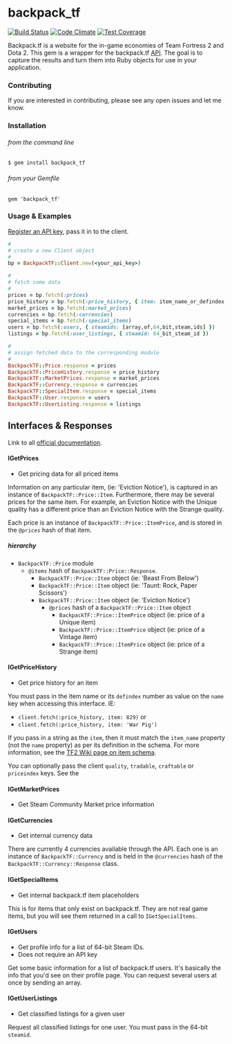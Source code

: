 # backpack_tf

[![Build Status](https://travis-ci.org/NerdDiffer/backpack_tf.svg?branch=master)](https://travis-ci.org/NerdDiffer/backpack_tf)
[![Code Climate](https://codeclimate.com/github/NerdDiffer/backpack_tf/badges/gpa.svg)](https://codeclimate.com/github/NerdDiffer/backpack_tf)
[![Test Coverage](https://codeclimate.com/github/NerdDiffer/backpack_tf/badges/coverage.svg)](https://codeclimate.com/github/NerdDiffer/backpack_tf/coverage)

Backpack.tf is a website for the in-game economies of Team Fortress 2 and Dota
2. This gem is a wrapper for the backpack.tf
[API](https://backpack.tf/developer).  The goal is to capture the results and
turn them into Ruby objects for use in your application.

### Contributing

If you are interested in contributing, please see any open issues and let me know.

### Installation

###### from the command line

`$ gem install backpack_tf`

###### from your Gemfile

`gem 'backpack_tf'`

### Usage & Examples

[Register an API key](https://backpack.tf/developer), pass it in to the client.

``` ruby
#
# create a new Client object
#
bp = BackpackTF::Client.new(<your_api_key>)

#
# fetch some data
#
prices = bp.fetch(:prices)
price_history = bp.fetch(:price_history, { item: item_name_or_defindex })
market_prices = bp.fetch(:market_prices)
currencies = bp.fetch(:currencies)
special_items = bp.fetch(:special_items)
users = bp.fetch(:users, { steamids: [array,of,64,bit,steam,ids] })
listings = bp.fetch(:user_listings, { steamid: 64_bit_steam_id })

#
# assign fetched data to the corresponding module
#
BackpackTF::Price.response = prices
BackpackTF::PriceHistory.response = price_history
BackpackTF::MarketPrices.response = market_prices
BackpackTF::Currency.response = currencies
BackpackTF::SpecialItem.response = special_items
BackpackTF::User.response = users
BackpackTF::UserListing.response = listings
```

## Interfaces & Responses

Link to all [official documentation](https://backpack.tf/api/index.html).

#### IGetPrices

* Get pricing data for all priced items

Information on any particular item, (ie: 'Eviction Notice'), is captured in an
instance of `BackpackTF::Price::Item`. Furthermore, there may be several prices
for the same item. For example, an Eviction Notice with the Unique quality has a
different price than an Eviction Notice with the Strange quality.

Each price is an instance of `BackpackTF::Price::ItemPrice`, and is stored in
the `@prices` hash of that item.

##### hierarchy

* `BackpackTF::Price` module
  * `@items` hash of `BackpackTF::Price::Response`.
    * `BackpackTF::Price::Item` object (ie: 'Beast From Below')
    * `BackpackTF::Price::Item` object (ie: 'Taunt: Rock, Paper Scissors')
    * `BackpackTF::Price::Item` object (ie: 'Eviction Notice')
      * `@prices` hash of a `BackpackTF::Price::Item` object
        * `BackpackTF::Price::ItemPrice` object (ie: price of a Unique item)
        * `BackpackTF::Price::ItemPrice` object (ie: price of a Vintage item)
        * `BackpackTF::Price::ItemPrice` object (ie: price of a Strange item)

#### IGetPriceHistory

* Get price history for an item

You must pass in the item name or its `defindex` number as value on the `name`
key when accessing this interface. IE:

* `client.fetch(:price_history, item: 829)` or
* `client.fetch(:price_history, item: 'War Pig')`

If you pass in a string as the `item`, then it must match the `item_name`
property (not the `name` property) as per its definition in the schema. For more
information, see the
[TF2 Wiki page on item schema](https://wiki.teamfortress.com/wiki/Item_schema).

You can optionally pass the client `quality`, `tradable`, `craftable` or
`priceindex` keys. See the

#### IGetMarketPrices

* Get Steam Community Market price information

#### IGetCurrencies

* Get internal currency data

There are currently 4 currencies available through the API.
Each one is an instance of `BackpackTF::Currency` and is held in the
`@currencies` hash of the `BackpackTF::Currency::Response` class.

#### IGetSpecialItems

* Get internal backpack.tf item placeholders

This is for items that only exist on backpack.tf. They are not real game items,
but you will see them returned in a call to `IGetSpecialItems`.

#### IGetUsers

* Get profile info for a list of 64-bit Steam IDs.
* Does not require an API key

Get some basic information for a list of backpack.tf users. It's basically the
info that you'd see on their profile page.
You can request several users at once by sending an array.

#### IGetUserListings

* Get classified listings for a given user

Request all classified listings for one user.
You must pass in the 64-bit `steamid`.
